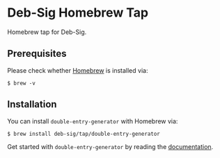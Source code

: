 # Deb-Sig Homebrew Tap

Homebrew tap for Deb-Sig.

## Prerequisites

Please check whether [Homebrew](http://brew.sh/) is installed via:

```
$ brew -v
```

## Installation

You can install `double-entry-generator` with Homebrew via:

```
$ brew install deb-sig/tap/double-entry-generator
```

Get started with `double-entry-generator` by reading the [documentation](https://github.com/deb-sig/double-entry-generator#double-entry-generator).
